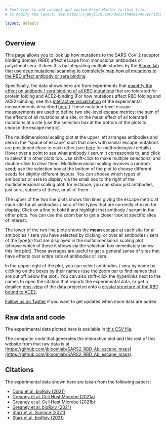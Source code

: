 ```yaml
---
# Feel free to add content and custom Front Matter to this file.
# To modify the layout, see https://jekyllrb.com/docs/themes/#overriding-theme-defaults

layout: default
---
```


## Overview
This page allows you to look up how mutations to the SARS-CoV-2 receptor binding domain (RBD) affect escape from monoclonal antibodies or polyclonal sera.
It does this by integrating multiple studies by the [Bloom lab](https://research.fredhutch.org/bloom/en.html) that use [deep mutational scanning to completely map how all mutations to the RBD affect antibody or sera binding](https://www.sciencedirect.com/science/article/pii/S1931312820306247).

Specifically, the data shown here are from experiments that [quantify the effect on antibody / sera binding of all RBD mutations](https://www.sciencedirect.com/science/article/pii/S1931312820306247) that are tolerated for protein folding and ACE2-binding
(For how mutations affect RBD folding and ACE2-binding, see this [interactive visualization](https://jbloomlab.github.io/SARS-CoV-2-RBD_DMS/) of the experimental measurements described [here](https://www.sciencedirect.com/science/article/pii/S0092867420310035).)
These mutation-level escape measurements are used to define two site-level escape metrics: the sum of the effects of all mutations at a site, or the mean effect of all tolerated mutations at a site (use the selection box at the bottom of the plots to choose the escape metric).

The multidimensional scaling plot at the upper left arranges antibodies and sera in the "space of escape" such that ones with similar escape mutations are positioned close to each other (see [here](https://www.sciencedirect.com/science/article/pii/S1931312820306247) for methodological details).
Hover over a point to see what antibody / serum it corresponds to, and click to select it in other plots too.
Use shift-click to make multiple selections, and double-click to clear them.
Multidimensional scaling involves a random seed; use the selection box at the bottom of the plot to choose different seeds for slightly different layouts.
You can choose which types of antibodies or sera to display via the small box to the right of the multidimensional scaling plot: for instance, you can show just antibodies, just sera, subsets of these, or all of them.

The upper of the two line plots shows thin lines giving the escape metric at each site for all antibodies / sera of the types that are currently chosen for display.
Click on a line to bold it and highlight that antibody / serum in the other plots.
You can use the zoom bar to get a closer look at specific sites of interest.

The lower of the two line plots shows the **mean** escape at each site for all antibodies / sera you have selected by clicking, or over all antibodies / sera of the type(s) that are displayed in the multidimensional scaling plot (choose which of these it shows via the selection box immediately below this line plot).
These averages are useful to get a general sense of sites that have effects over entire sets of antibodies or sera.

In the upper-right of the plot, you can select antibodies / sera by name by clicking on the boxes by their names (use the zoom bar to find names that are cut off below the plot).
You can also shift-click the hyperlinks next to the names to open the citation that reports the experimental data, or get a detailed [dms-view](https://dms-view.github.io/docs/) of the data projected onto a [crystal structure of the RBD bound to ACE2](https://www.rcsb.org/structure/6M0J).

[Follow us on Twitter](https://twitter.com/jbloom_lab) if you want to get updates when more data are added.

## Raw data and code
The experimental data plotted here is available in [this CSV file](https://raw.githubusercontent.com/jbloomlab/SARS2_RBD_Ab_escape_maps/main/processed_data/escape_data.csv).

The computer code that generates the interactive plot and this rest of this website from that raw data is at [https://github.com/jbloomlab/SARS2_RBD_Ab_escape_maps](https://github.com/jbloomlab/SARS2_RBD_Ab_escape_maps).

## Citations
The experimental data shown here are taken from the following papers:
  - [Dong et al. bioRxiv (2021)](https://www.biorxiv.org/content/10.1101/2021.01.27.428529v1)
  - [Greaney et al. Cell Host Microbe (2021a)](https://www.sciencedirect.com/science/article/pii/S1931312820306247)
  - [Greaney et al. Cell Host Microbe (2021b)](https://www.sciencedirect.com/science/article/pii/S1931312821000822)
  - [Greaney et al. bioRxiv (2021)](https://www.biorxiv.org/content/10.1101/2021.03.17.435863v1)
  - [Starr et al. Science (2021)](https://science.sciencemag.org/content/early/2021/01/22/science.abf9302)
  - [Starr et al. bioRxiv (2021)](https://www.biorxiv.org/content/10.1101/2021.02.17.431683v1)
